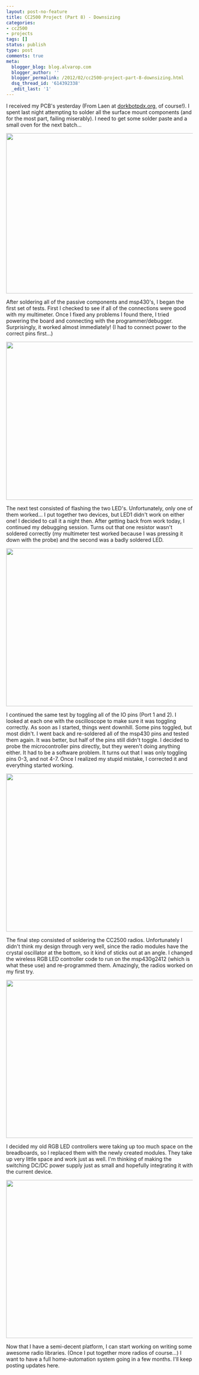 ```yaml
---
layout: post-no-feature
title: CC2500 Project (Part 8) - Downsizing
categories:
- cc2500
- projects
tags: []
status: publish
type: post
comments: true
meta:
  blogger_blog: blog.alvarop.com
  blogger_author: ''
  blogger_permalink: /2012/02/cc2500-project-part-8-downsizing.html
  dsq_thread_id: '614392338'
  _edit_last: '1'
---
```

I received my PCB's yesterday (From Laen at <a href="http://dorkbotpdx.org/wiki/pcb_order" target="_blank">dorkbotpdx.org</a>, of course!). I spent last night attempting to solder all the surface mount components (and for the most part, failing miserably). I need to get some solder paste and a small oven for the next batch...

<a href="http://alvarop.com/wp-content/uploads/2012/02/IMG_20120213_200647.jpg"><img class=" wp-image-120" title="IMG_20120213_200647" src="http://alvarop.com/wp-content/uploads/2012/02/IMG_20120213_200647-640x480.jpg" alt="" width="576" height="432" /></a>

After soldering all of the passive components and msp430's, I began the first set of tests. First I checked to see if all of the connections were good with my multimeter. Once I fixed any problems I found there, I tried powering the board and connecting with the programmer/debugger. Surprisingly, it worked almost immediately! (I had to connect power to the correct pins first...)

<a href="http://alvarop.com/wp-content/uploads/2012/02/IMG_7264.jpg"><img class="size-large wp-image-121" title="IMG_7264" src="http://alvarop.com/wp-content/uploads/2012/02/IMG_7264-640x426.jpg" alt="" width="640" height="426" /></a>

The next test consisted of flashing the two LED's. Unfortunately, only one of them worked... I put together two devices, but LED1 didn't work on either one! I decided to call it a night then. After getting back from work today, I continued my debugging session. Turns out that one resistor wasn't soldered correctly (my multimeter test worked because I was pressing it down with the probe) and the second was a badly soldered LED.

<a href="http://alvarop.com/wp-content/uploads/2012/02/IMG_7253.jpg"><img src="http://alvarop.com/wp-content/uploads/2012/02/IMG_7253-640x426.jpg" alt="" title="IMG_7253" width="640" height="426" class="size-large wp-image-122" /></a>

I continued the same test by toggling all of the IO pins (Port 1 and 2). I looked at each one with the oscilloscope to make sure it was toggling correctly. As soon as I started, things went downhill. Some pins toggled, but most didn't. I went back and re-soldered all of the msp430 pins and tested them again. It was better, but half of the pins still didn't toggle. I decided to probe the microcontroller pins directly, but they weren't doing anything either. It had to be a software problem. It turns out that I was only toggling pins 0-3, and not 4-7. Once I realized my stupid mistake, I corrected it and everything started working.

<a href="http://alvarop.com/wp-content/uploads/2012/02/IMG_7254.jpg"><img src="http://alvarop.com/wp-content/uploads/2012/02/IMG_7254-640x426.jpg" alt="" title="IMG_7254" width="640" height="426" class="size-large wp-image-123" /></a>

The final step consisted of soldering the CC2500 radios. Unfortunately I didn't think my design through very well, since the radio modules have the crystal oscillator at the bottom, so it kind of sticks out at an angle. I changed the wireless RGB LED controller code to run on the msp430g2412 (which is what these use) and re-programmed them. Amazingly, the radios worked on my first try.

<a href="http://alvarop.com/wp-content/uploads/2012/02/IMG_7258.jpg"><img src="http://alvarop.com/wp-content/uploads/2012/02/IMG_7258-640x426.jpg" alt="" title="IMG_7258" width="640" height="426" class="size-large wp-image-124" /></a>

I decided my old RGB LED controllers were taking up too much space on the breadboards, so I replaced them with the newly created modules. They take up very little space and work just as well. I'm thinking of making the switching DC/DC power supply just as small and hopefully integrating it with the current device.

<a href="http://alvarop.com/wp-content/uploads/2012/02/IMG_7269.jpg"><img src="http://alvarop.com/wp-content/uploads/2012/02/IMG_7269-640x426.jpg" alt="" title="IMG_7269" width="640" height="426" class="size-large wp-image-125" /></a>

Now that I have a semi-decent platform, I can start working on writing some awesome radio libraries. (Once I put together more radios of course...) I want to have a full home-automation system going in a few months. I'll keep posting updates here.
